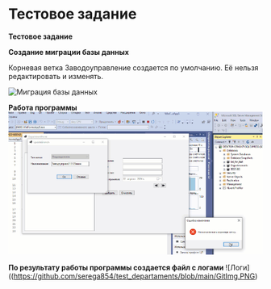# Тестовое задание

**Тестовое задание**

**Создание миграции базы данных**

Корневая ветка Заводоуправление создается по умолчанию. Её нельзя редактировать и изменять.

![Миграция базы данных](https://github.com/serega854/test_departaments/blob/main/gifGit1.gif)

**Работа программы**
![Работа программы](https://github.com/serega854/test_departaments/blob/main/gifGit2.gif)

**По результату работы программы создается файл с логами**
![Логи]((https://github.com/serega854/test_departaments/blob/main/GitImg.PNG)

